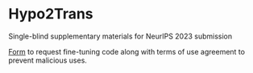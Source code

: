 # Hypo2Trans
Single-blind supplementary materials for NeurIPS 2023 submission

[Form](https://forms.gle/8p4TVbZXbfHPtqaQA) to request fine-tuning code along with terms of use agreement to prevent malicious uses.
